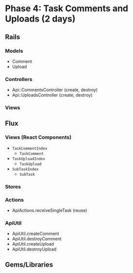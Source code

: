 # Phase 4: Task Comments and Uploads (2 days)

## Rails
### Models
* Comment
* Upload

### Controllers
* Api::CommentsController (create, destroy)
* Api::UploadsController (create, destroy)

### Views

## Flux
### Views (React Components)
* `TaskCommentIndex`
  * `TaskComment`
* `TaskUploadIndex`
  * `TaskUpload`
* `SubTaskIndex`
  * `SubTask`

### Stores

### Actions
* ApiActions.receiveSingleTask (reuse)

### ApiUtil
* ApiUtil.createComment
* ApiUtil.destroyComment
* ApiUtil.createUpload
* ApiUtil.destroyUpload

## Gems/Libraries

